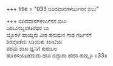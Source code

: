 +++
title = "033 ಬಿರಿದವಾನೆಗಳರ್ಜುನನ ಬಿಲು"

+++
ಬಿರಿದವಾನೆಗಳರ್ಜುನನ ಬಿಲು  
ದಿರುವಿನಬ್ಬರಕತಿರಥರ ಬಾ  
ಯ್ದೊರಳೆ ಹಾಯ್ದವು ವೀರ ಹನುಮನ ಗಾಢ ಗರ್ಜನೆಗೆ  
ಶಿರವೊಡೆದು ಸಿಡಿಯಿತು ಕಿರೀಟಿಯ  
ಪರಮ ಶಂಖ ಧ್ವನಿಗೆ ಕುರುಬಲ  
ಹೊರಳಿಯೊಡೆದುದು ಹಾರಿ ಬಿದ್ದುದು ಹೆದರಿ ಹಮ್ಮೈಸಿ     ॥33॥